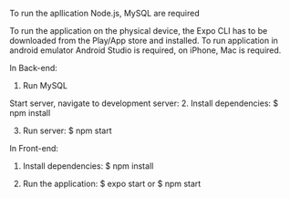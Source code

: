To run the apllication Node.js, MySQL are required

To run the application on the physical device, the Expo CLI has to be downloaded from the Play/App store and installed. To run application in android emulator Android Studio is required, on iPhone, Mac is required.

In Back-end: 
1. Run MySQL

Start server, navigate to development server: 
2. Install dependencies: 
   $ npm install

3. Run server: 
   $ npm start

In Front-end: 
1. Install dependencies: 
   $ npm install

2. Run the application: 
   $ expo start or $ npm start
